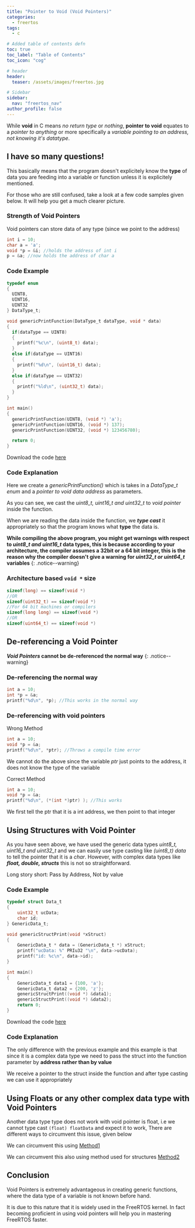 ```yaml
---
title: "Pointer to Void (Void Pointers)"
categories:
  - freertos
tags:
  - c

# Added table of contents defn
toc: true
toc_label: "Table of Contents"
toc_icon: "cog"

# header
header:
  teaser: /assets/images/freertos.jpg

# Sidebar
sidebar:
  nav: "freertos_nav"
author_profile: false
---
```


While **void** in C means *no return type* or *nothing*, **pointer to void** equates to a *pointer to anything* or more specifically a *variable pointing to an address, not knowing it's datatype*.

## I have so many questions!

This basically means that the program doesn't explicitely know the **type** of data you are feeding into a variable or function unless it is explicitely mentioned.

For those who are still confused, take a look at a few code samples given below. It will help you get a much clearer picture.

### Strength of Void Pointers

Void pointers can store data of any type (since we point to the address)

``` c
int i = 10;
char a = 'a';
void *p = &i; //holds the address of int i
p = &a; //now holds the address of char a
```

### Code Example

``` c
typedef enum
{
  UINT8,
  UINT16,
  UINT32
} DataType_t;

void genericPrintFunction(DataType_t dataType, void * data)
{
  if(dataType == UINT8)
  {
    printf("%c\n", (uint8_t) data);
  }
  else if(dataType == UINT16)
  {
    printf("%d\n", (uint16_t) data);
  }
  else if(dataType == UINT32)
  {
    printf("%ld\n", (uint32_t) data);
  }
}

int main()
{
  genericPrintFunction(UINT8, (void *) 'a');
  genericPrintFunction(UINT16, (void *) 137);
  genericPrintFunction(UINT32, (void *) 123456780);

  return 0;
}
```
Download the code [here](/assets/code/2018-06-08-pointer-to-void/genericPrintFunction/main.c)

### Code Explanation

Here we create a *genericPrintFunction()* which is takes in a *DataType_t enum* and a *pointer to void data address* as parameters.

As you can see, we cast the *uint8_t, uint16_t and uint32_t* to *void pointer* inside the function.

When we are reading the data inside the function, we ***type cast*** it appropriately so that the program knows what **type** the data is.

**While compiling the above program, you might get warnings with respect to _uint8_t and uint16_t_ data types, this is because according to your architecture, the compiler assumes a 32bit or a 64 bit integer, this is the reason why the compiler doesn't give a warning for _uint32_t or uint64_t_ variables**
{: .notice--warning}

### Architecture based `void *` size
``` c
sizeof(long) == sizeof(void *)
//OR
sizeof(uint32_t) == sizeof(void *)
//For 64 bit machines or compilers
sizeof(long long) == sizeof(void *)
//OR
sizeof(uint64_t) == sizeof(void *)
```

## De-referencing a Void Pointer

**_Void Pointers_ cannot be de-referenced the normal way**
{: .notice--warning}

### De-referencing the normal way

``` c
int a = 10;
int *p = &a;
printf("%d\n", *p); //This works in the normal way
```

### De-referencing with void pointers

Wrong Method
``` c
int a = 10;
void *p = &a;
printf("%d\n", *ptr); //Throws a compile time error
```
We cannot do the above since the variable *ptr* just points to the address, it does not know the type of the variable

Correct Method
``` c
int a = 10;
void *p = &a;
printf("%d\n", (*(int *)ptr) ); //This works
```
We first tell the ptr that it is a int address, we then point to that integer

## Using Structures with Void Pointer

As you have seen above, we have used the generic data types *uint8_t, uint16_t and uint32_t* and we can easily use type casting like *(uint8_t) data* to tell the pointer that it is a *char*. However, with complex data types like ***float, double, structs*** this is not so straightforward.

Long story short: Pass by Address, Not by value

### Code Example

``` c
typedef struct Data_t
{
    uint32_t ucData;
    char id;
} GenericData_t;

void genericStructPrint(void *xStruct)
{
    GenericData_t * data = (GenericData_t *) xStruct;
    printf("ucData: %" PRIu32 "\n", data->ucData);
    printf("id: %c\n", data->id);
}

int main()
{
    GenericData_t data1 = {100, 'a'};
    GenericData_t data2 = {200, 'z'};
    genericStructPrint((void *) &data1);
    genericStructPrint((void *) &data2);
    return 0;
}
```
Download the code [here](/assets/code/2018-06-08-pointer-to-void/genericStructPrint/main.c)

### Code Explanation

The only difference with the previous example and this example is that since it is a complex data type we need to pass the struct into the function parameter by **address rather than by value**

We receive a pointer to the struct inside the function and after type casting we can use it appropriately

## Using Floats or any other complex data type with Void Pointers

Another data type type does not work with void pointer is float, i.e we cannot type cast `(float) floatData` and expect it to work,
There are different ways to circumvent this issue, given below

We can circumvent this using [Method1](/assets/code/2018-06-08-pointer-to-void/bypassingFloatRestriction/main.c)

We can circumvent this also using method used for structures [Method2](/assets/code/2018-06-08-pointer-to-void/bypassingFloatRestriction2/main.c)

## Conclusion

Void Pointers is extremely advantageous in creating generic functions, where the data type of a variable is not known before hand.

It is due to this nature that it is widely used in the FreeRTOS kernel. In fact becoming proficient in using void pointers will help you in mastering FreeRTOS faster.
